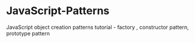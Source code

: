 # JavaScript-Patterns
JavaScript object creation patterns tutorial - factory , constructor pattern, prototype pattern
